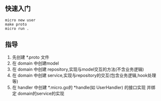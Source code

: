 ## 快速入门

```
micro new user
make proto
micro run .
```

## 指导
1. 先创建 *.proto 文件
2. 在 domain 中创建model
3. 在 domain 中创建 repository,实现与model交互的方法(不含业务逻辑)
4. 在 domain 中创建 service,实现与repository的交互(包含业务逻辑,hook处理等)
5. 在 handler 中创建 *.micro.go的 *handle(如 UserHandler) 的接口实现
    并绑定 domain的service的实现